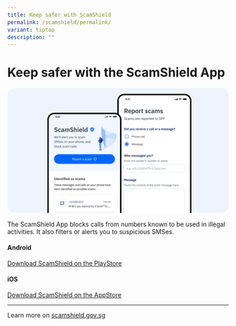 ```yaml
---
title: Keep safer with ScamShield
permalink: /scamshield/permalink/
variant: tiptap
description: ""
---
```

<h1>Keep safer with the ScamShield App</h1><div class="isomer-image-wrapper"><img alt="" src="/images/ScamShield_App.png"></div><p>The ScamShield App blocks calls from numbers known to be used in illegal activities. It also filters or alerts you to suspicious SMSes.</p><h4>Android</h4><p><a href="https://play.google.com/store/apps/details?id=sg.gov.scamshield&amp;hl=en&amp;gl=US" rel="noopener noreferrer nofollow" target="_blank">Download ScamShield on the PlayStore</a></p><h4>iOS</h4><p><a href="https://apps.apple.com/sg/app/scamshield/id1497144087" rel="noopener noreferrer nofollow" target="_blank">Download ScamShield on the AppStore</a></p><hr><p></p><p>Learn more on <a href="scamshield.gov.sg" rel="noopener noreferrer nofollow" target="_blank">scamshield.gov.sg</a></p>